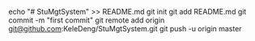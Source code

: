 echo "# StuMgtSystem" >> README.md
git init
git add README.md
git commit -m "first commit"
git remote add origin git@github.com:KeleDeng/StuMgtSystem.git
git push -u origin master
